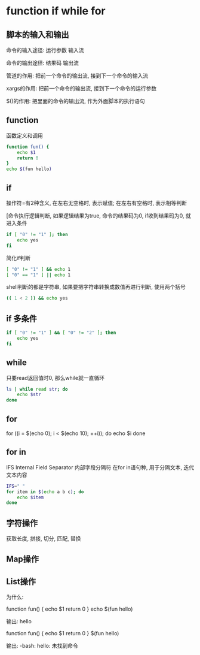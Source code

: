 # function if while for

## 脚本的输入和输出

命令的输入途径: 运行参数 输入流

命令的输出途径: 结果码 输出流

管道的作用: 把前一个命令的输出流, 接到下一个命令的输入流

xargs的作用: 把前一个命令的输出流, 接到下一个命令的运行参数

$()的作用: 把里面的命令的输出流, 作为外面脚本的执行语句

## function

函数定义和调用

```sh
function fun() {
    echo $1
    return 0
}
echo $(fun hello)
```

## if

操作符=有2种含义, 在左右无空格时, 表示赋值; 在左右有空格时, 表示相等判断

[命令执行逻辑判断, 如果逻辑结果为true, 命令的结果码为0, if收到结果码为0, 就进入条件

```sh
if [ "0" != "1" ]; then
    echo yes
fi
```

简化if判断

```sh
[ "0" != "1" ] && echo 1
[ "0" == "1" ] || echo 1
```

shell判断的都是字符串, 如果要把字符串转换成数值再进行判断, 使用两个括号

```sh
(( 1 < 2 )) && echo yes
```

## if 多条件

```sh
if [ "0" != "1" ] && [ "0" != "2" ]; then
    echo yes
fi
```

## while

只要read返回值时0, 那么while就一直循环

```sh
ls | while read str; do
    echo $str
done
```

## for

for ((i = $(echo 0); i < $(echo 10); ++i)); do
    echo $i
done

## for in

IFS Internal Field Separator 内部字段分隔符 在for in语句种, 用于分隔文本, 迭代文本内容

```sh
IFS=" "
for item in $(echo a b c); do
    echo $item
done
```

## 字符操作

获取长度, 拼接, 切分, 匹配, 替换

## Map操作

## List操作







为什么:

function fun() {
    echo $1
    return 0
}
echo $(fun hello)

输出: hello




function fun() {
    echo $1
    return 0
}
$(fun hello)

输出: -bash: hello: 未找到命令



